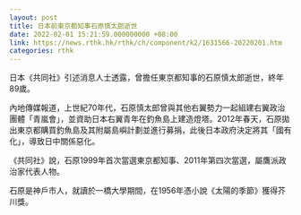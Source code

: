 ```yaml
---
layout: post
title: 日本前東京都知事石原慎太郎逝世
date: 2022-02-01 15:21:59.000000000 +08:00
link: https://news.rthk.hk/rthk/ch/component/k2/1631566-20220201.htm
categories: rthk
---
```


日本《共同社》引述消息人士透露，曾擔任東京都知事的石原慎太郎逝世，終年89歲。

內地傳媒報道，上世紀70年代，石原慎太郎曾與其他右翼勢力一起組建右翼政治團體「青嵐會」，並資助日本右翼青年在釣魚島上建造燈塔。2012年春天，石原拋出東京都購買釣魚島及其附屬島嶼計劃並進行募捐，此後日本政府決定將其「國有化」，導致日中關係惡化。

《共同社》說，石原1999年首次當選東京都知事、2011年第四次當選，屬鷹派政治家代表人物。

石原是神戶市人，就讀於一橋大學期間，在1956年憑小說《太陽的季節》獲得芥川獎。
